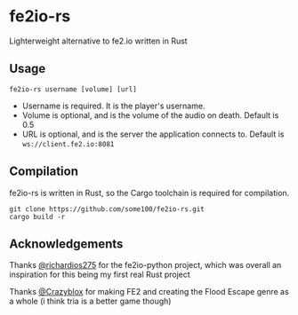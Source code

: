 # fe2io-rs

Lighterweight alternative to fe2.io written in Rust

## Usage

`fe2io-rs username [volume] [url]`

- Username is required. It is the player's username.
- Volume is optional, and is the volume of the audio on death. Default is 0.5
- URL is optional, and is the server the application connects to. Default is `ws://client.fe2.io:8081`

## Compilation

fe2io-rs is written in Rust, so the Cargo toolchain is required for compilation.

```
git clone https://github.com/some100/fe2io-rs.git
cargo build -r
```

## Acknowledgements

Thanks [@richardios275](https://github.com/richardios275) for the fe2io-python project, which was overall an inspiration for this being my first real Rust project

Thanks [@Crazyblox](https://github.com/Crazyblox) for making FE2 and creating the Flood Escape genre as a whole (i think tria is a better game though)
